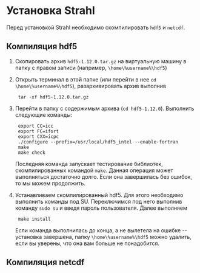 # Установка Strahl
Перед установкой Strahl необходимо скомпилировать `hdf5` и `netcdf`.

## Компиляция **hdf5**
1. Скопировать архив `hdf5-1.12.0.tar.gz` на виртуальную машину в папку с правом записи (например, `\home\%username%\hdf5`)
2. Открыть терминал в этой папке (или перейти в нее `cd \home\%username%\hdf5`), разархивировать архив выполнив

		tar -xf hdf5-1.12.0.tar.gz
3. Перейти в папку с содержимым архива (`cd hdf5-1.12.0`). Выполнить следующие команды:

		export CC=icc
		export FC=ifort
		export CXX=icpc
		./configure --prefix=/usr/local/hdf5_intel --enable-fortran
		make
		make check

	Последняя команда запускает тестирование библиотек, скомпилированных командой `make`. Данная операция может выполняться достаточно долго. Если она завершилась без ошибок, то мы можем продолжить.
4. Устанавливаем скомпилированный hdf5. Для этого необходимо выполнить команды под SU. Переключимся под него выполнив команду `sudo su` и введя пароль пользователя. Далее выполняем

		make install

   Если команда выполнилась до конца, а не вылетела на ошибке -- установка завершена, папку `\home\%username%\hdf5` можно удалить, если вы уверены, что она вам больше не понадобится.

## Компиляция **netcdf**

